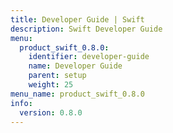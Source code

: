 ```yaml
---
title: Developer Guide | Swift
description: Swift Developer Guide
menu:
  product_swift_0.8.0:
    identifier: developer-guide
    name: Developer Guide
    parent: setup
    weight: 25
menu_name: product_swift_0.8.0
info:
  version: 0.8.0
---
```



